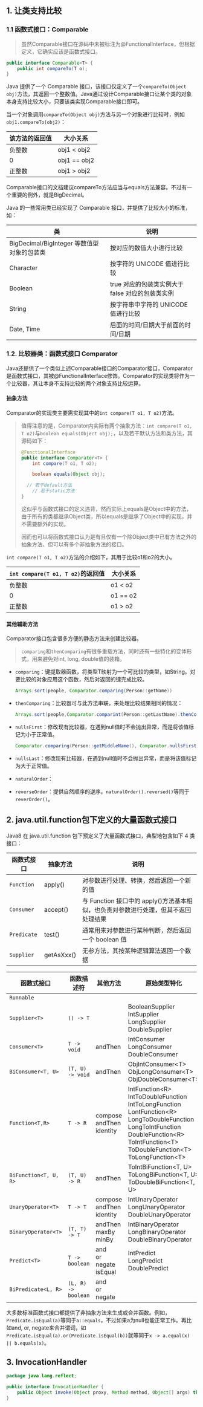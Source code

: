 ## 1. 让类支持比较

### 1.1 函数式接口：Comparable 

> 虽然Comparable接口在源码中未被标注为@FunctionalInterface，但根据定义，它确实应该是函数式接口。

```java
public interface Comparable<T> {
    public int compareTo(T o);
}
```

Java 提供了一个 Comparable 接口，该接口仅定义了一个`compareTo(Object obj)`方法，其返回一个整数值。Java通过设计Comparable接口让某个类的对象本身支持比较大小，只要该类实现Comparable接口即可。

当一个对象调用`compareTo(Object obj)`方法与另一个对象进行比较时，例如`obj1.compareTo(obj2)`：

| 该方法的返回值 | 大小关系     |
| -------------- | ------------ |
| 负整数         | obj1 < obj2  |
| 0              | obj1 == obj2 |
| 正整数         | obj1 > obj2  |

Comparable接口的文档建议compareTo方法应当与equals方法兼容。不过有一个重要的例外，就是BigDecimal。

Java 的一些常用类已经实现了 Comparable 接口，并提供了比较大小的标准，如：

| 类                                         | 说明                                             |
| ------------------------------------------ | ------------------------------------------------ |
| BigDecimal/BigInteger 等数值型对象的包装类 | 按对应的数值大小进行比较                         |
| Character                                  | 按字符的 UNICODE 值进行比较                      |
| Boolean                                    | true 对应的包装类实例大于 false 对应的包装类实例 |
| String                                     | 按字符串中字符的 UNICODE 值进行比较              |
| Date, Time                                 | 后面的时间/日期大于前面的时间/日期               |

### 1.2. 比较器类：函数式接口 Comparator 

Java还提供了一个类似上述Comparable接口的Comparator接口，Comparator是函数式接口，其被@FunctionalInterface修饰。Comparator的实现类将作为一个比较器，其让本身不支持比较的两个对象支持比较运算。

#### 抽象方法

Comparator的实现类主要需实现其中的`int compare(T o1, T o2)`方法。

> 值得注意的是，Comparator内实际有两个抽象方法：`int compare(T o1, T o2)`与`boolean equals(Object obj);`，以及若干默认方法和类方法，其源码如下：
>
> ```java
> @FunctionalInterface
> public interface Comparator<T> {
>     int compare(T o1, T o2);
> 
>     boolean equals(Object obj);
> 
> 	// 若干default方法
>     // 若干static方法
> }
> ```
>
> 这似乎与函数式接口的定义违背，然而实际上equals是Object中的方法，由于所有的类都继承Object类，所以equals是继承了Object中的实现，并不需要额外的实现。
>
> 因而也可以将函数式接口认为是有且仅有一个除Object类中已有方法之外的抽象方法、但可以有多个非抽象方法的接口。

`int compare(T o1, T o2)`方法的介绍如下，其用于比较o1和o2的大小。

| `int compare(T o1, T o2)`的返回值 | 大小关系  |
| --------------------------------- | --------- |
| 负整数                            | o1  < o2  |
| 0                                 | o1  == o2 |
| 正整数                            | o1  > o2  |

#### 其他辅助方法

Comparator接口包含很多方便的静态方法来创建比较器。

> `comparing`和`thenComparing`有很多重载方法，同时还有一些特化的变体形式，用来避免对int, long, double值的装箱。

- `comparing`：键提取器函数，将类型T映射为一个可比较的类型，如String。对要比较的对象应用这个函数，然后对返回的键完成比较。

    ```java
    Arrays.sort(people, Comparator.comparing(Person::getName))
    ```

- `thenComparing`：比较器可与此方法串联，来处理比较结果相同的情况：

    ```java
    Arrays.sort(people,Comparator.comparint(Person::getLastName).thenComparing(Person::getFirstName));
    ```

- `nullsFirst`：修改现有比较器，在遇到null值时不会抛出异常，而是将该值标记为小于正常值。

    ```java
    Comparator.comparing(Person::getMiddleName(), Comparator.nullsFirst(Comparator.naturalOrder()));
    ```

- `nullsLast`：修改现有比较器，在遇到null值时不会抛出异常，而是将该值标记为大于正常值。

- `naturalOrder`：

- `reverseOrder`：提供自然顺序的逆序。`naturalOrder().reversed()`等同于`reverOrder()`。

## 2. java.util.function包下定义的大量函数式接口

Java8 在 java.util.function 包下预定义了大量函数式接口，典型地包含如下 4 类接口：

| 函数式接口  | 抽象方法   | 说明                                                         |
| ----------- | ---------- | ------------------------------------------------------------ |
| `Function`  | apply()    | 对参数进行处理、转换，然后返回一个新的值                     |
| `Consumer`  | accept()   | 与 Function 接口中的 apply()方法基本相似，也负责对参数进行处理，但其不返回处理结果 |
| `Predicate` | test()     | 通常用来对参数进行某种判断，然后返回一个 boolean 值          |
| `Supplier`  | getAsXxx() | 无参方法，其按某种逻辑算法返回一个数据                       |




| 函数式接口            | 函数描述符          | 其他方法                             | 原始类型特化                                                 |
| --------------------- | ------------------- | ------------------------------------ | ------------------------------------------------------------ |
| `Runnable`            |                     |                                      |                                                              |
| `Supplier<T>`         | `() -> T`           |                                      | BooleanSupplier<br />IntSupplier<br />LongSupplier<br />DoubleSupplier |
| `Consumer<T>`         | `T -> void`         | andThen                              | IntConsumer<br />LongConsumer<br />DoubleConsumer            |
| `BiConsumer<T, U>`    | `(T, U) -> void`    | andThen                              | ObjIntConsumer\<T><br />ObjLongConsumer\<T><br />ObjDoubleConsumer\<T> |
| `Function<T,R>`       | `T -> R`            | compose<br />andThen<br />identity   | IntFunction\<R><br />IntToDoubleFunction<br />IntToLongFunction<br />LontFunction\<R><br />LongToDoubleFunction<br />LongToIntFunction<br />DoubleFunction\<R><br />ToIntFunction\<T><br />ToDoubleFunction\<T><br />ToLongFunction\<T> |
| `BiFunction<T, U, R>` | `(T, U) -> R`       | andThen                              | ToIntBiFunction<T, U><br />ToLongBiFunction<T, U><br />ToDoubleBiFunction<T, U> |
| `UnaryOperator<T>`    | `T -> T`            | compose<br />andThen<br />identity   | IntUnaryOperator<br />LongUnaryOperator<br />DoubleUnaryOperator |
| `BinaryOperator<T>`   | `(T, T) -> T`       | andThen<br />maxBy<br />minBy        | IntBinaryOperator<br />LongBinaryOperator<br />DoubleBinaryOperator |
| `Predict<T>`          | `T -> boolean`      | and<br />or<br />negate<br />isEqual | IntPredict<br />LongPredict<br />DoublePredict               |
| `BiPredicate<L, R>`   | `(L, R) -> boolean` | and<br />or<br />negate              |                                                              |

大多数标准函数式接口都提供了非抽象方法来生成或合并函数。例如，`Predicate.isEqual(a)`等同于`a::equals`，不过如果a为null也能正常工作。再比如and, or, negate来合并谓词，如`Predicate.isEqual(a).or(Predicate.isEqual(b))`就等同于`x -> a.equal(x) || b.equals(x)`。

## 3. InvocationHandler

```java
package java.lang.reflect;

public interface InvocationHandler {
    public Object invoke(Object proxy, Method method, Object[] args) throws Throwable;
}
```

